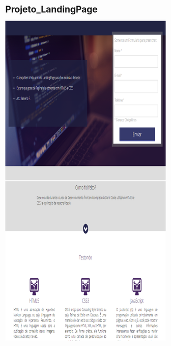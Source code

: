 # Projeto_LandingPage

<div align="center">
    <img src="./images/screen/foto.png" width="850px" height="500px"</img> 
</div>

<div align="center">
    <img src="./images/screen/foto_2.png" width="850px" height="500px"</img> 
</div>

